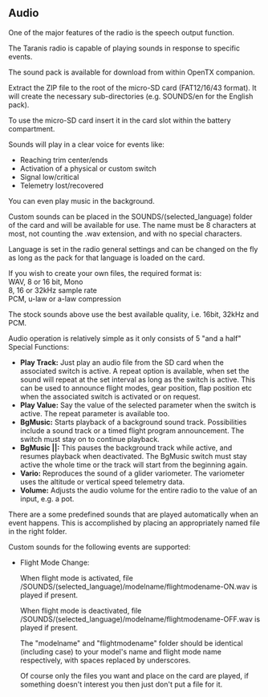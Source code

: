 ## Audio

One of the major features of the radio is the speech output function.

The Taranis radio is capable of playing sounds in response to specific events.

The sound pack is available for download from within OpenTX companion.

Extract the ZIP file to the root of the micro-SD card \(FAT12/16/43 format\).  It will create the necessary sub-directories \(e.g. SOUNDS/en for the English pack\).

To use the micro-SD card insert it in the card slot within the battery compartment.

Sounds will play in a clear voice for events like:

* Reaching trim center/ends
* Activation of a physical or custom switch
* Signal low/critical
* Telemetry lost/recovered

You can even play music in the background.

Custom sounds can be placed in the SOUNDS/\(selected\_language\) folder of the card and will be available for use.  The name must be 8 characters at most, not counting the .wav extension, and with no special characters.

Language is set in the radio general settings and can be changed on the fly as long as the pack for that language is loaded on the card.

If you wish to create your own files, the required format is:  
WAV, 8 or 16 bit, Mono  
8, 16 or 32kHz sample rate  
PCM, u-law or a-law compression

The stock sounds above use the best available quality, i.e. 16bit, 32kHz and PCM.

Audio operation is relatively simple as it only consists of 5 "and a half" Special Functions:

* **Play Track:** Just play an audio file from the SD card when the associated switch is active.  A repeat option is available, when set the sound will repeat at the set interval as long as the switch is active.  This can be used to announce flight modes, gear position, flap position etc when the associated switch is activated or on request.
* **Play Value:** Say the value of the selected parameter when the switch is active. The repeat parameter is available too.
* **BgMusic:** Starts playback of a background sound track.  Possibilities include a sound track or a timed flight program announcement. The switch must stay on to continue playback.
* **BgMusic \|\|:** This pauses the background track while active, and resumes playback when deactivated. The BgMusic switch must stay active the whole time or the track will start from the beginning again.
* **Vario:** Reproduces the sound of a glider variometer.  The variometer uses the altitude or vertical speed telemetry data.
* **Volume:** Adjusts the audio volume for the entire radio to the value of an input, e.g. a pot.

There are a some predefined sounds that are played automatically when an event happens.  This is accomplished by placing an appropriately named file in the right folder.

Custom sounds for the following events are supported:

* Flight Mode Change:

  When flight mode is activated, file /SOUNDS/\(selected\_language\)/modelname/flightmodename-ON.wav is played if present.

  When flight mode is deactivated, file /SOUNDS/\(selected\_language\)/modelname/flightmodename-OFF.wav is played if present.

  The "modelname" and "flightmodename" folder should be identical \(including case\) to your model's name and flight mode name respectively, with spaces replaced by underscores.

  Of course only the files you want and place on the card are played, if something doesn't interest you then just don't put a file for it.

## 



